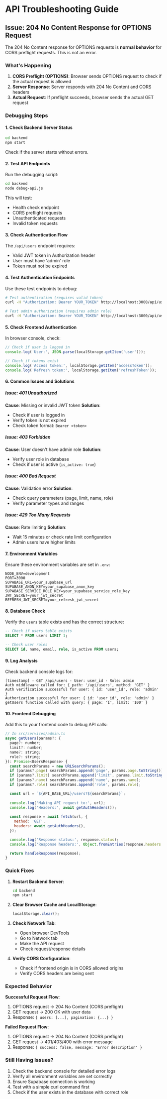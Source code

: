 # API Troubleshooting Guide

## Issue: 204 No Content Response for OPTIONS Request

The 204 No Content response for OPTIONS requests is **normal behavior** for CORS preflight requests. This is not an error.

### What's Happening

1. **CORS Preflight (OPTIONS)**: Browser sends OPTIONS request to check if the actual request is allowed
2. **Server Response**: Server responds with 204 No Content and CORS headers
3. **Actual Request**: If preflight succeeds, browser sends the actual GET request

### Debugging Steps

#### 1. Check Backend Server Status

```bash
cd backend
npm start
```

Check if the server starts without errors.

#### 2. Test API Endpoints

Run the debugging script:

```bash
cd backend
node debug-api.js
```

This will test:
- Health check endpoint
- CORS preflight requests
- Unauthenticated requests
- Invalid token requests

#### 3. Check Authentication Flow

The `/api/users` endpoint requires:
- Valid JWT token in Authorization header
- User must have 'admin' role
- Token must not be expired

#### 4. Test Authentication Endpoints

Use these test endpoints to debug:

```bash
# Test authentication (requires valid token)
curl -H "Authorization: Bearer YOUR_TOKEN" http://localhost:3000/api/users/test-auth

# Test admin authorization (requires admin role)
curl -H "Authorization: Bearer YOUR_TOKEN" http://localhost:3000/api/users/test-admin
```

#### 5. Check Frontend Authentication

In browser console, check:

```javascript
// Check if user is logged in
console.log('User:', JSON.parse(localStorage.getItem('user')));

// Check if tokens exist
console.log('Access token:', localStorage.getItem('accessToken'));
console.log('Refresh token:', localStorage.getItem('refreshToken'));
```

#### 6. Common Issues and Solutions

##### Issue: 401 Unauthorized
**Cause**: Missing or invalid JWT token
**Solution**: 
- Check if user is logged in
- Verify token is not expired
- Check token format: `Bearer <token>`

##### Issue: 403 Forbidden
**Cause**: User doesn't have admin role
**Solution**:
- Verify user role in database
- Check if user is active (`is_active: true`)

##### Issue: 400 Bad Request
**Cause**: Validation error
**Solution**:
- Check query parameters (page, limit, name, role)
- Verify parameter types and ranges

##### Issue: 429 Too Many Requests
**Cause**: Rate limiting
**Solution**:
- Wait 15 minutes or check rate limit configuration
- Admin users have higher limits

#### 7. Environment Variables

Ensure these environment variables are set in `.env`:

```env
NODE_ENV=development
PORT=3000
SUPABASE_URL=your_supabase_url
SUPABASE_ANON_KEY=your_supabase_anon_key
SUPABASE_SERVICE_ROLE_KEY=your_supabase_service_role_key
JWT_SECRET=your_jwt_secret
REFRESH_JWT_SECRET=your_refresh_jwt_secret
```

#### 8. Database Check

Verify the `users` table exists and has the correct structure:

```sql
-- Check if users table exists
SELECT * FROM users LIMIT 1;

-- Check user roles
SELECT id, name, email, role, is_active FROM users;
```

#### 9. Log Analysis

Check backend console logs for:

```
[timestamp] - GET /api/users - User: user_id - Role: admin
Auth middleware called for: { path: '/api/users', method: 'GET' }
Auth verification successful for user: { id: 'user_id', role: 'admin' }
Authorization successful for user: { id: 'user_id', role: 'admin' }
getUsers function called with query: { page: '1', limit: '100' }
```

#### 10. Frontend Debugging

Add this to your frontend code to debug API calls:

```javascript
// In src/services/admin.ts
async getUsers(params?: {
  page?: number;
  limit?: number;
  name?: string;
  role?: string;
}): Promise<UsersResponse> {
  const searchParams = new URLSearchParams();
  if (params?.page) searchParams.append('page', params.page.toString());
  if (params?.limit) searchParams.append('limit', params.limit.toString());
  if (params?.name) searchParams.append('name', params.name);
  if (params?.role) searchParams.append('role', params.role);

  const url = `${API_BASE_URL}/users?${searchParams}`;
  
  console.log('Making API request to:', url);
  console.log('Headers:', await getAuthHeaders());
  
  const response = await fetch(url, {
    method: 'GET',
    headers: await getAuthHeaders(),
  });

  console.log('Response status:', response.status);
  console.log('Response headers:', Object.fromEntries(response.headers.entries()));

  return handleResponse(response);
}
```

### Quick Fixes

1. **Restart Backend Server**:
   ```bash
   cd backend
   npm start
   ```

2. **Clear Browser Cache and LocalStorage**:
   ```javascript
   localStorage.clear();
   ```

3. **Check Network Tab**:
   - Open browser DevTools
   - Go to Network tab
   - Make the API request
   - Check request/response details

4. **Verify CORS Configuration**:
   - Check if frontend origin is in CORS allowed origins
   - Verify CORS headers are being sent

### Expected Behavior

**Successful Request Flow**:
1. OPTIONS request → 204 No Content (CORS preflight)
2. GET request → 200 OK with user data
3. Response: `{ users: [...], pagination: {...} }`

**Failed Request Flow**:
1. OPTIONS request → 204 No Content (CORS preflight)
2. GET request → 401/403/400 with error message
3. Response: `{ success: false, message: "Error description" }`

### Still Having Issues?

1. Check the backend console for detailed error logs
2. Verify all environment variables are set correctly
3. Ensure Supabase connection is working
4. Test with a simple curl command first
5. Check if the user exists in the database with correct role 